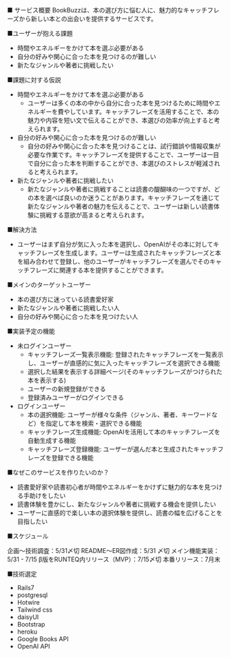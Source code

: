 ■ サービス概要
BookBuzzは、本の選び方に悩む人に、魅力的なキャッチフレーズから新しい本との出会いを提供するサービスです。

■ユーザーが抱える課題
- 時間やエネルギーをかけて本を選ぶ必要がある
- 自分の好みや関心に合った本を見つけるのが難しい
- 新たなジャンルや著者に挑戦したい


■課題に対する仮説
- 時間やエネルギーをかけて本を選ぶ必要がある
  - ユーザーは多くの本の中から自分に合った本を見つけるために時間やエネルギーを費やしています。キャッチフレーズを活用することで、本の魅力や内容を短い文で伝えることができ、本選びの効率が向上すると考えられます。
- 自分の好みや関心に合った本を見つけるのが難しい
  - 自分の好みや関心に合った本を見つけることは、試行錯誤や情報収集が必要な作業です。キャッチフレーズを提供することで、ユーザーは一目で自分に合った本を判断することができ、本選びのストレスが軽減されると考えられます。
- 新たなジャンルや著者に挑戦したい
  - 新たなジャンルや著者に挑戦することは読書の醍醐味の一つですが、どの本を選べば良いのか迷うことがあります。キャッチフレーズを通じて新たなジャンルや著者の魅力を伝えることで、ユーザーは新しい読書体験に挑戦する意欲が高まると考えられます。

■解決方法
- ユーザーはまず自分が気に入った本を選択し、OpenAIがその本に対してキャッチフレーズを生成します。ユーザーは生成されたキャッチフレーズと本を組み合わせて登録し、他のユーザーがキャッチフレーズを選んでそのキャッチフレーズに関連する本を提供することができます。

■メインのターゲットユーザー
- 本の選び方に迷っている読書愛好家
- 新たなジャンルや著者に挑戦したい人
- 自分の好みや関心に合った本を見つけたい人

■実装予定の機能
- 未ログインユーザー
    - キャッチフレーズ一覧表示機能: 登録されたキャッチフレーズを一覧表示し、ユーザーが直感的に気に入ったキャッチフレーズを選択できる機能
    - 選択した結果を表示する詳細ページ(そのキャッチフレーズがつけられた本を表示する)
    - ユーザーの新規登録ができる
    - 登録済みユーザーがログインできる
- ログインユーザー
    - 本の選択機能: ユーザーが様々な条件（ジャンル、著者、キーワードなど）を指定して本を検索・選択できる機能
    - キャッチフレーズ生成機能: OpenAIを活用して本のキャッチフレーズを自動生成する機能
    - キャッチフレーズ登録機能: ユーザーが選んだ本と生成されたキャッチフレーズを登録できる機能

■なぜこのサービスを作りたいのか？
- 読書愛好家や読書初心者が時間やエネルギーをかけずに魅力的な本を見つける手助けをしたい
- 読書体験を豊かにし、新たなジャンルや著者に挑戦する機会を提供したい
- ユーザーに直感的で楽しい本の選択体験を提供し、読書の幅を広げることを目指したい

■スケジュール

企画〜技術調査：5/31〆切
README〜ER図作成：5/31 〆切
メイン機能実装：5/31 - 7/15
β版をRUNTEQ内リリース（MVP）：7/15〆切
本番リリース：7月末

■技術選定
- Rails7
- postgresql
- Hotwire
- Tailwind css
- daisyUI
- Bootstrap
- heroku
- Google Books API
- OpenAI API
